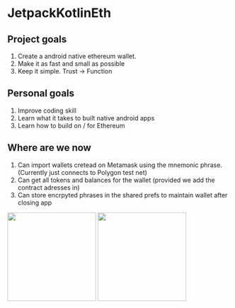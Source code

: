 # JetpackKotlinEth

## Project goals
1. Create a android native ethereum wallet.
2. Make it as fast and small as possible
3. Keep it simple. Trust -> Function

## Personal goals
1. Improve coding skill
2. Learn what it takes to built native android apps
3. Learn how to build on / for Ethereum 

## Where are we now
1. Can import wallets cretead on Metamask using the mnemonic phrase. (Currently just connects to Polygon test net)
2. Can get all tokens and balances for the wallet (provided we add the contract adresses in)
3. Can store encrpyted phrases in the shared prefs to maintain wallet after closing app

<img src="https://user-images.githubusercontent.com/39243060/224541680-e953c40c-1fe7-4883-a971-2ec8cbd342ee.jpg" width="200"> <img src="https://user-images.githubusercontent.com/39243060/224541678-d7346047-4ad6-4c97-b567-5ec00123b892.jpg" width="200">
